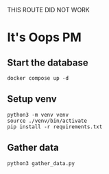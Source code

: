 THIS ROUTE DID NOT WORK


# It's Oops PM

## Start the database

    docker compose up -d

## Setup venv

    python3 -m venv venv
    source ./venv/bin/activate
    pip install -r requirements.txt

## Gather data

    python3 gather_data.py